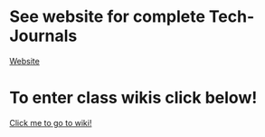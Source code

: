 # See website for complete Tech-Journals
[Website](https://gitbook.paulgleason.dev)

# To enter class wikis click below!
[Click me to go to wiki!](https://github.com/ChampPG/Tech-Journals-Template/wiki)

